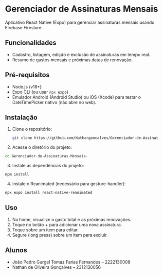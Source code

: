# Gerenciador de Assinaturas Mensais

Aplicativo React Native (Expo) para gerenciar assinaturas mensais usando Firebase Firestore.

## Funcionalidades
- Cadastro, listagem, edição e exclusão de assinaturas em tempo real.
- Resumo de gastos mensais e próximas datas de renovação.

## Pré-requisitos
- Node.js (v18+)
- Expo CLI (ou usar `npx expo`)
- Emulador Android (Android Studio) ou iOS (Xcode) para testar o DateTimePicker nativo (não abre no web).

## Instalação
1. Clone o repositório:  
   ```bash
   git clone https://github.com/Nathangoncalves/Gerenciador-de-Assinaturas-Mensais-.git

2. Acesse o diretório do projeto:
```bash
cd Gerenciador-de-Assinaturas-Mensais-
```
3. Instale as dependências do projeto:
```bash
npm install
```
4. Instale o Reanimated (necessário para gesture-handler):
```bash
npx expo install react-native-reanimated
```
## Uso

1. Na home, visualize o gasto total e as próximas renovações.
2. Toque no botão + para adicionar uma nova assinatura.
3. Toque sobre um item para editar.
4. Segure (long press) sobre um item para excluir.

## Alunos 
- João Pedro Gurgel Tomaz Farias Fernandes – 2222130008
- Nathan de Oliveira Gonçalves – 2312130056
